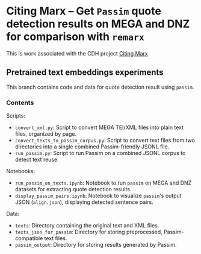 # Citing Marx – Get `Passim` quote detection results on MEGA and DNZ for comparison with `remarx`

This is work associated with the CDH project [Citing Marx](https://cdh.princeton.edu/projects/citing-marx)

## Pretrained text embeddings experiments

This branch contains code and data for quote detection result using `passim`.

### Contents

Scripts:
- `convert_xml.py`: Script to convert MEGA TEI/XML files into plain text files, organized by page.
- `convert_texts_to_passim_corpus.py`: Script to convert text files from two directories into a single combined Passim-friendly JSONL file.
- `run_passim.py`: Script to run Passim on a combined JSONL corpus to detect text reuse.

Notebooks:
- `run_passim_on_texts.ipynb`: Notebook to run `passim` on MEGA and DNZ datasets for extracting quote detection results.
- `display_passim_pairs.ipynb`: Notebook to visualize `passim`'s output JSON (`align.json`), displaying detected sentence pairs.

Data:
- `texts`: Directory containing the original text and XML files.
- `texts_json_for_passim`: Directory for storing preprocessed, Passim-compatible text files.
- `passim_output`: Directory for storing results generated by Passim.

